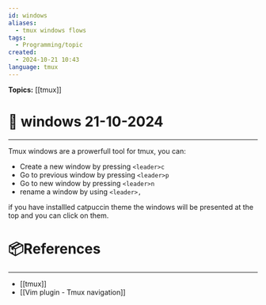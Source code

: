 ```yaml
---
id: windows
aliases:
  - tmux windows flows
tags:
  - Programming/topic
created:
  - 2024-10-21 10:43
language: tmux
---
```

**Topics:** [[tmux]]
# 📃 windows 21-10-2024

---
Tmux windows are a prowerfull tool for tmux, you can:

- Create a new window by pressing `<leader>c`
- Go to previous window by pressing `<leader>p`
- Go to new window by pressing `<leader>n`
- rename a window by using `<leader>,`

if you have installled catpuccin theme the windows will be presented at the top and you can click on them.

# 📦References 
---
- [[tmux]]
- [[Vim plugin - Tmux navigation]]